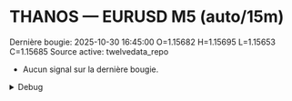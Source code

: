 # THANOS — EURUSD M5 (auto/15m)
Dernière bougie: 2025-10-30 16:45:00  O=1.15682  H=1.15695  L=1.15653  C=1.15685
Source active: twelvedata_repo

- Aucun signal sur la dernière bougie.

<details><summary>Debug</summary>

- TD_API_KEY manquant.

</details>